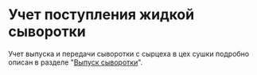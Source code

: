 ﻿# Учет поступления жидкой сыворотки


Учет выпуска и передачи сыворотки с сырцеха в цех сушки подробно описан
в разделе "[Выпуск сыворотки](../../SemiHardCheese/CookingCheese/ReleaseWhey/ReleaseWhey.md)".
